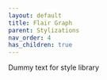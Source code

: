 ```yaml
---
layout: default
title: Flair Graph
parent: Stylizations
nav_order: 4
has_children: true
---
```


Dummy text for style library